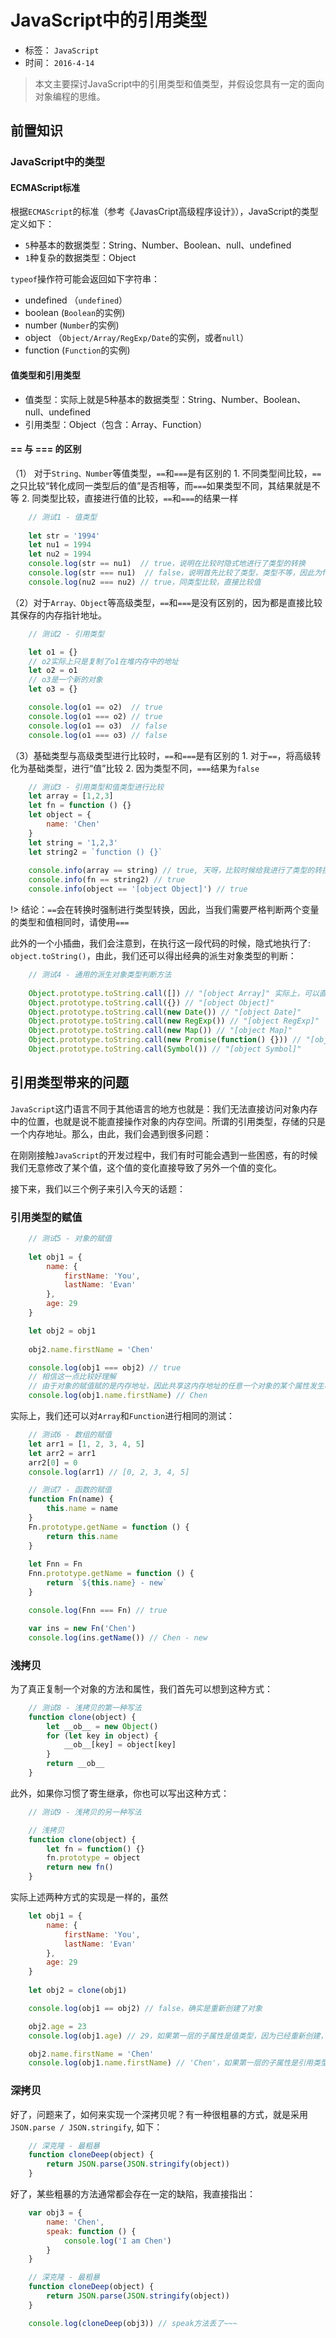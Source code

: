 # JavaScript中的引用类型
- 标签： `JavaScript`
- 时间： `2016-4-14`

> 本文主要探讨JavaScript中的引用类型和值类型，并假设您具有一定的面向对象编程的思维。

## 前置知识

### JavaScript中的类型

#### ECMAScript标准

根据`ECMAScript`的标准（参考《JavasCript高级程序设计》），JavaScript的类型定义如下：

- `5`种基本的数据类型：String、Number、Boolean、null、undefined
- `1`种复杂的数据类型：Object

`typeof`操作符可能会返回如下字符串：

- undefined  （`undefined`）
- boolean  (`Boolean`的实例)
- number  (`Number`的实例)
- object （`Object/Array/RegExp/Date`的实例，或者`null`）
- function    (`Function`的实例)


#### 值类型和引用类型 

- 值类型：实际上就是5种基本的数据类型：String、Number、Boolean、null、undefined
- 引用类型：Object（包含：Array、Function）

#### == 与 === 的区别

（1） 对于`String、Number`等值类型，`==`和`===`是有区别的
	1. 不同类型间比较，`==`之只比较“转化成同一类型后的值”是否相等，而`===`如果类型不同，其结果就是不等
	2. 同类型比较，直接进行值的比较，`==`和`===`的结果一样
	
```js
    // 测试1 - 值类型
    
    let str = '1994'
    let nu1 = 1994
    let nu2 = 1994
    console.log(str == nu1)  // true，说明在比较时隐式地进行了类型的转换
    console.log(str === nu1)  // false，说明首先比较了类型，类型不等，因此为false
    console.log(nu2 === nu2) // true，同类型比较，直接比较值
```

（2）对于`Array、Object`等高级类型，`==`和`===`是没有区别的，因为都是直接比较其保存的内存指针地址。

```js
    // 测试2 - 引用类型

    let o1 = {}
    // o2实际上只是复制了o1在堆内存中的地址
    let o2 = o1
    // o3是一个新的对象
    let o3 = {}

    console.log(o1 == o2)  // true
    console.log(o1 === o2) // true
    console.log(o1 == o3)  // false
    console.log(o1 === o3) // false
```

（3）基础类型与高级类型进行比较时，`==`和`===`是有区别的
	1. 对于`==`，将高级转化为基础类型，进行“值”比较
	2. 因为类型不同，`===`结果为`false`
	
```js
    // 测试3 - 引用类型和值类型进行比较
    let array = [1,2,3]
    let fn = function () {}
    let object = {
        name: 'Chen'
    }
    let string = '1,2,3'
    let string2 = `function () {}`
    
    console.info(array == string) // true, 天呀，比较时候给我进行了类型的转换
    console.info(fn == string2) // true
    console.info(object == '[object Object]') // true
```

!> 结论：`==`会在转换时强制进行类型转换，因此，当我们需要严格判断两个变量的类型和值相同时，请使用`===`

此外的一个小插曲，我们会注意到，在执行这一段代码的时候，隐式地执行了: `object.toString()`，由此，我们还可以得出经典的派生对象类型的判断：

```js
    // 测试4 - 通用的派生对象类型判断方法
    
	Object.prototype.toString.call([]) // "[object Array]" 实际上，可以直接用静态方法 Array.isArray 来进行判断
	Object.prototype.toString.call({}) // "[object Object]"
	Object.prototype.toString.call(new Date()) // "[object Date]"
	Object.prototype.toString.call(new RegExp()) // "[object RegExp]"
	Object.prototype.toString.call(new Map()) // "[object Map]"
	Object.prototype.toString.call(new Promise(function() {})) // "[object Promise]"
	Object.prototype.toString.call(Symbol()) // "[object Symbol]"
```

## 引用类型带来的问题

`JavaScript`这门语言不同于其他语言的地方也就是：我们无法直接访问对象内存中的位置，也就是说不能直接操作对象的内存空间。所谓的引用类型，存储的只是一个内存地址。那么，由此，我们会遇到很多问题：

在刚刚接触`JavaScript`的开发过程中，我们有时可能会遇到一些困惑，有的时候我们无意修改了某个值，这个值的变化直接导致了另外一个值的变化。

接下来，我们以三个例子来引入今天的话题：

### 引用类型的赋值

```js
	// 测试5 - 对象的赋值
	
    let obj1 = {
        name: {
            firstName: 'You',
            lastName: 'Evan'
        },
        age: 29
    }

    let obj2 = obj1
	
    obj2.name.firstName = 'Chen'

    console.log(obj1 === obj2) // true
	// 相信这一点比较好理解
	// 由于对象的赋值赋的是内存地址，因此共享这内存地址的任意一个对象的某个属性发生改变时，都会影响到其他保存该地址的对象
    console.log(obj1.name.firstName) // Chen
```

实际上，我们还可以对`Array`和`Function`进行相同的测试：

```js
	// 测试6 - 数组的赋值
	let arr1 = [1, 2, 3, 4, 5]
    let arr2 = arr1
    arr2[0] = 0
    console.log(arr1) // [0, 2, 3, 4, 5]


```

```js
	// 测试7 - 函数的赋值
    function Fn(name) {
        this.name = name
    }
    Fn.prototype.getName = function () {
        return this.name
    }
    
    let Fnn = Fn
    Fnn.prototype.getName = function () {
        return `${this.name} - new`
    }

    console.log(Fnn === Fn) // true

    var ins = new Fn('Chen')
    console.log(ins.getName()) // Chen - new
```

### 浅拷贝

为了真正复制一个对象的方法和属性，我们首先可以想到这种方式：

```js
	// 测试8 - 浅拷贝的第一种写法
	function clone(object) {
		let __ob__ = new Object()
		for (let key in object) {
			__ob__[key] = object[key]
		}
		return __ob__
	}
```

此外，如果你习惯了寄生继承，你也可以写出这种方式：
```js
	// 测试9 - 浅拷贝的另一种写法

    // 浅拷贝
    function clone(object) {
        let fn = function() {}
        fn.prototype = object
        return new fn()
    }
```

实际上述两种方式的实现是一样的，虽然

```js
    let obj1 = {
        name: {
            firstName: 'You',
            lastName: 'Evan'
        },
        age: 29
    }
    
    let obj2 = clone(obj1)

    console.log(obj1 == obj2) // false，确实是重新创建了对象

    obj2.age = 23
    console.log(obj1.age) // 29，如果第一层的子属性是值类型，因为已经重新创建，所以不存在公用的问题

    obj2.name.firstName = 'Chen'
    console.log(obj1.name.firstName) // 'Chen'，如果第一层的子属性是引用类型，那么该属性仍然只是一个引用。
```


### 深拷贝

好了，问题来了，如何来实现一个深拷贝呢？有一种很粗暴的方式，就是采用`JSON.parse / JSON.stringify`, 如下：

```js
	// 深克隆 - 最粗暴
	function cloneDeep(object) {
	    return JSON.parse(JSON.stringify(object))
	}
```

好了，某些粗暴的方法通常都会存在一定的缺陷，我直接指出：

```js
    var obj3 = {
        name: 'Chen',
        speak: function () {
            console.log('I am Chen')
        }
    }

    // 深克隆 - 最粗暴
    function cloneDeep(object) {
        return JSON.parse(JSON.stringify(object))
    }

    console.log(cloneDeep(obj3)) // speak方法丢了~~~
```

